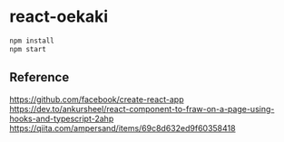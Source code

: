 # react-oekaki

```bash
npm install
npm start
```

## Reference

<https://github.com/facebook/create-react-app>
<https://dev.to/ankursheel/react-component-to-fraw-on-a-page-using-hooks-and-typescript-2ahp>
<https://qiita.com/ampersand/items/69c8d632ed9f60358418>
